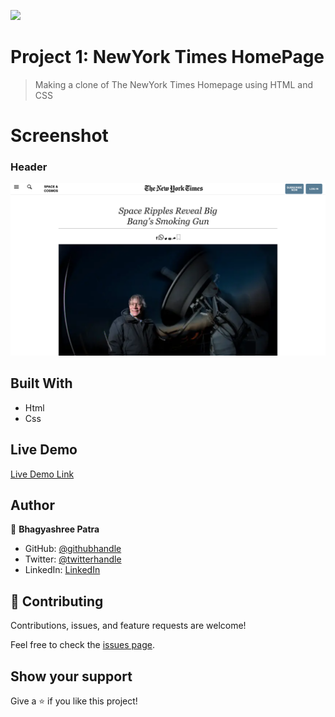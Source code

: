 ![](https://img.shields.io/badge/Microverse-blueviolet)

# Project 1: NewYork Times HomePage

> Making a clone of The NewYork Times Homepage using HTML and CSS

# Screenshot

### Header 
![desktop newyorktimespage](accessories/Screenshot/ScreenShot1.png)

## Built With

- Html
- Css

## Live Demo

[Live Demo Link](https://github.com/Vagyasri/Project-1/blob/Home_Page/accessories/Screenshot/ScreenShot1.png)


## Author

👤 **Bhagyashree Patra**

- GitHub: [@githubhandle](https://github.com/Vagyasri)
- Twitter: [@twitterhandle](https://twitter.com/Lucky86074644)
- LinkedIn: [LinkedIn](https://www.linkedin.com/in/bhagyashree-patra-029bb059/)

## 🤝 Contributing

Contributions, issues, and feature requests are welcome!

Feel free to check the [issues page](https://github.com/issues).

## Show your support

Give a ⭐️ if you like this project!